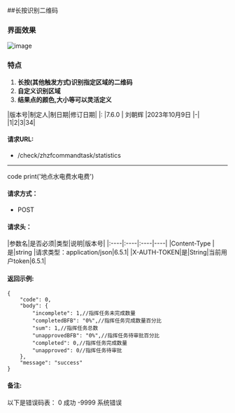 ##长按识别二维码
### **界面效果**
![image](https://img-blog.csdnimg.cn/direct/3a00671b179143d6b70a50a13cd76349.gif)

### **特点**

1. **长按(其他触发方式)识别指定区域的二维码**
2. **自定义识别区域**
3. **结果点的颜色,大小等可以灵活定义**



|版本号|制定人|制日期|修订日期|
|:
|7.6.0 | 刘朝辉 |2023年10月9日 |-|
|1|2|3|34|
#### 请求URL:

- /check/zhzfcommandtask/statistics

*****
code print('地点水电费水电费')

#### 请求方式：
- POST

#### 请求头：
|参数名|是否必须|类型|说明|版本号|
|:----|:----|:----|----|
|Content-Type |是|string |请求类型：application/json|6.5.1|
|X-AUTH-TOKEN|是|String|当前用户token|6.5.1|

#### 返回示例:
```
{
    "code": 0,
    "body": {
        "incomplete": 1,//指挥任务未完成数量
        "completedBFB": "0%",//指挥任务完成数量百分比
        "sum": 1,//指挥任务总数
        "unapprovedBFB": "0%",//指挥任务待审批百分比
        "completed": 0,//指挥任务完成数量
        "unapproved": 0//指挥任务待审批
    },
    "message": "success"
}
```

#### 备注:
以下是错误码表：
 0 成功
-9999 系统错误
